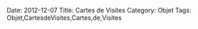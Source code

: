 Date: 2012-12-07
Title: Cartes de Visites
Category: Objet
Tags: Objet,CartesdeVisites,Cartes,de,Visites
        